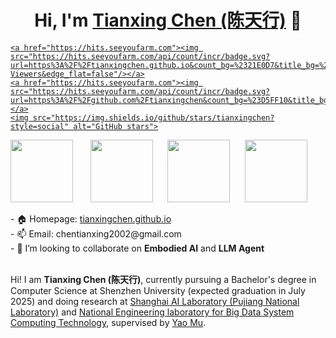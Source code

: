 <h1 align="center">Hi, I'm <a href="https://tianxingchen.github.io/">Tianxing Chen (陈天行)</a> 👋 </h1>
<p align="center">
  <a href="github.com/tianxingchen">
	  
	<a href="https://hits.seeyoufarm.com"><img src="https://hits.seeyoufarm.com/api/count/incr/badge.svg?url=https%3A%2F%2Ftianxingchen.github.io&count_bg=%2321E0D7&title_bg=%23245DD3&icon=&icon_color=%23E7E7E7&title=Homepage Viewers&edge_flat=false"/></a>
	<a href="https://hits.seeyoufarm.com"><img src="https://hits.seeyoufarm.com/api/count/incr/badge.svg?url=https%3A%2F%2Fgithub.com%2Ftianxingchen&count_bg=%23D5FF10&title_bg=%2340E1AB&icon=&icon_color=%23E7E7E7&title=Github+Viewers&edge_flat=false"/></a>
	<img src="https://img.shields.io/github/stars/tianxingchen?style=social" alt="GitHub stars">
  </a>
</p>
<p> 	
	<a href="tianxingchen.github.io.github.io"><img src="https://tianxingchen.github.io/files/sign.jpg" height="100px" style="margin-bottom:-1px"></a>&nbsp; &nbsp; &nbsp;&nbsp;
	<a href="https://en.szu.edu.cn/"><img src="https://tianxingchen.github.io/files/szu_icon.png" height="100px" style="margin-bottom:-1px"></a>&nbsp; &nbsp; &nbsp;
	<a href="https://www.shlab.org.cn/"><img src="https://tianxingchen.github.io/files/shlab.jpeg" height="100px" style="margin-bottom:-3px"></a>&nbsp; &nbsp; &nbsp;
	<a href="https://icpc.global/"><img src="https://tianxingchen.io/files/ICPC.png" height="100px" style="margin-bottom:-1px"></a>&nbsp; &nbsp; &nbsp;
	<br>
<p>
- 🏠 Homepage: <a href="https://tianxingchen.github.io">tianxingchen.github.io</a><br>
- 📫 Email: chentianxing2002@gmail.com<br>
- 🤝 I’m looking to collaborate on <strong>Embodied AI</strong> and <strong>LLM Agent</strong><br><br>

Hi! I am <strong>Tianxing Chen (陈天行)</strong>, currently pursuing a Bachelor's degree in Computer Science at Shenzhen University (expected graduation in July 2025) and doing research at <a href="https://www.shlab.org.cn/"> Shanghai AI Laboratory (Pujiang National Laboratory)</a> and <a href="https://bdsc.szu.edu.cn/home">National Engineering laboratory for Big Data System Computing Technology</a>, supervised by <a href="https://yaomarkmu.github.io/">Yao Mu</a>. <br><br>






